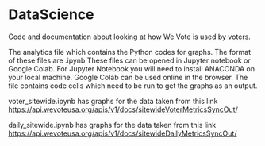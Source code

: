 # DataScience
Code and documentation about looking at how We Vote is used by voters.

The analytics file which contains the Python codes for graphs.
The format of these files are .ipynb
These files can be opened in Jupyter notebook or Google Colab.
For Jupyter Notebook you will need to install ANACONDA on your local machine.
Google Colab can be used online in the browser.
The file contains code cells which need to be run to get the graphs as an output.


voter_sitewide.ipynb has graphs for the data taken from this link https://api.wevoteusa.org/apis/v1/docs/sitewideVoterMetricsSyncOut/


daily_sitewide.ipynb has graphs for the data taken from this link https://api.wevoteusa.org/apis/v1/docs/sitewideDailyMetricsSyncOut/


